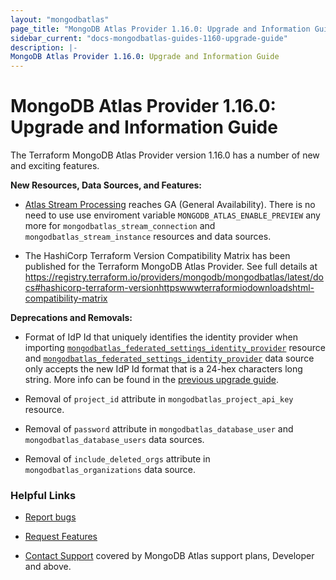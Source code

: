 ```yaml
---
layout: "mongodbatlas"
page_title: "MongoDB Atlas Provider 1.16.0: Upgrade and Information Guide"
sidebar_current: "docs-mongodbatlas-guides-1160-upgrade-guide"
description: |-
MongoDB Atlas Provider 1.16.0: Upgrade and Information Guide
---
```


# MongoDB Atlas Provider 1.16.0: Upgrade and Information Guide

The Terraform MongoDB Atlas Provider version 1.16.0 has a number of new and exciting features.

**New Resources, Data Sources, and Features:**

- [Atlas Stream Processing](https://www.mongodb.com/docs/atlas/atlas-sp/overview/) reaches GA (General Availability). 
There is no need to use use enviroment variable `MONGODB_ATLAS_ENABLE_PREVIEW` any more for `mongodbatlas_stream_connection` and `mongodbatlas_stream_instance` resources and data sources.

- The HashiCorp Terraform Version Compatibility Matrix has been published for the Terraform MongoDB Atlas Provider. See full details at https://registry.terraform.io/providers/mongodb/mongodbatlas/latest/docs#hashicorp-terraform-versionhttpswwwterraformiodownloadshtml-compatibility-matrix 

**Deprecations and Removals:**

- Format of IdP Id that uniquely identifies the identity provider when importing [`mongodbatlas_federated_settings_identity_provider`](https://registry.terraform.io/providers/mongodb/mongodbatlas/latest/docs/resources/federated_settings_identity_provider) resource and [`mongodbatlas_federated_settings_identity_provider`](https://registry.terraform.io/providers/mongodb/mongodbatlas/latest/docs/data-sources/federated_settings_identity_provider) data source only accepts the new IdP Id format that is a 24-hex characters long string.
More info can be found in the [previous upgrade guide](https://registry.terraform.io/providers/mongodb/mongodbatlas/latest/docs/guides/1.15.0-upgrade-guide).

- Removal of `project_id` attribute in `mongodbatlas_project_api_key` resource.

- Removal of `password` attribute in `mongodbatlas_database_user` and `mongodbatlas_database_users` data sources.

- Removal of `include_deleted_orgs` attribute in `mongodbatlas_organizations` data source.

### Helpful Links

* [Report bugs](https://github.com/mongodb/terraform-provider-mongodbatlas/issues)

* [Request Features](https://feedback.mongodb.com/forums/924145-atlas?category_id=370723)

* [Contact Support](https://docs.atlas.mongodb.com/support/) covered by MongoDB Atlas support plans, Developer and above.
